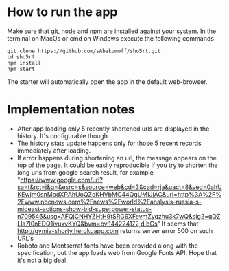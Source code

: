 # How to run the app
Make sure that git, node and npm are installed against your system.
In the terminal on MacOs or cmd on Windows execute the following commands
```
git clone https://github.com/sAbakumoff/sho5rt.git
cd sho5rt
npm install
npm start
```
The starter will automatically open the app in the default web-browser.

# Implementation notes
* After app loading only 5 recently shortened urls are displayed in the history. It's configurable though.
* The history stats update happens only for those 5 recent records immediately after loading.
* If error happens during shortening an url, the message appears on the top of the page. It could be easily reproducible if you try to shorten the long urls from google search result, for example "https://www.google.com/url?sa=t&rct=j&q=&esrc=s&source=web&cd=3&cad=rja&uact=8&ved=0ahUKEwjm0snModXRAhUoQZoKHVbMC44QqUMIJjAC&url=http%3A%2F%2Fwww.nbcnews.com%2Fnews%2Fworld%2Fanalysis-russia-s-mideast-actions-show-bid-superpower-status-n709546&usg=AFQjCNHYZHtH9tSRG9XFevmZyqzhu3k7wQ&sig2=qQZLla7I0nEDQ1ivuxvKYQ&bvm=bv.144224172,d.bGs" It seems that http://gymia-shorty.herokuapp.com returns server error 500 on such URL's
* Roboto and Montserrat fonts have been provided along with the specification, but the app loads web from Google Fonts API. Hope that it's not a big deal.
